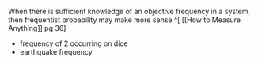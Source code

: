 When there is sufficient knowledge of an objective frequency in a system, then frequentist probability may make more sense ^[ [[How to Measure Anything]] pg 36]
- frequency of 2 occurring on dice
- earthquake frequency